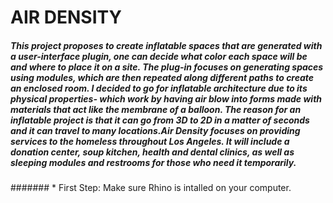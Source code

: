 # AIR DENSITY

##### This project proposes to create inflatable spaces that are generated with a user-interface plugin, one can decide what color each space will be and where to place it on a site. The plug-in focuses on generating spaces using modules, which are then repeated along different paths to create an enclosed room. I decided to go for inflatable architecture due to its physical properties- which work by having air blow into forms made with materials that act like the membrane of a balloon. The reason for an inflatable project is that it can go from 3D to 2D in a matter of seconds and it can travel to many locations.Air Density focuses on providing services to the homeless throughout Los Angeles. It will include a donation center, soup kitchen, health and dental clinics, as well as sleeping modules and restrooms for those who need it temporarily.

####### * First Step: Make sure Rhino is intalled on your computer.
